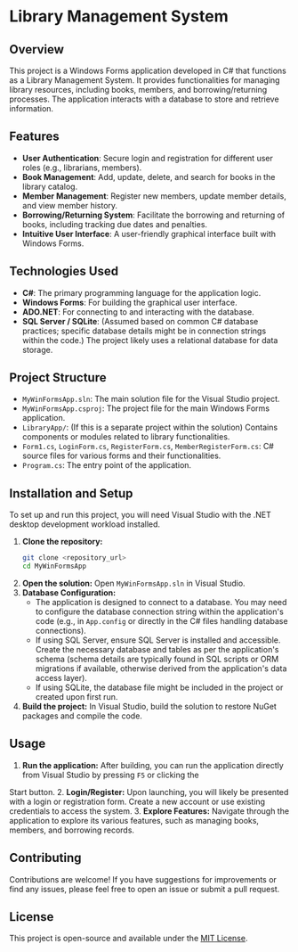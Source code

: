 # Library Management System

## Overview

This project is a Windows Forms application developed in C# that functions as a Library Management System. It provides functionalities for managing library resources, including books, members, and borrowing/returning processes. The application interacts with a database to store and retrieve information.

## Features

- **User Authentication**: Secure login and registration for different user roles (e.g., librarians, members).
- **Book Management**: Add, update, delete, and search for books in the library catalog.
- **Member Management**: Register new members, update member details, and view member history.
- **Borrowing/Returning System**: Facilitate the borrowing and returning of books, including tracking due dates and penalties.
- **Intuitive User Interface**: A user-friendly graphical interface built with Windows Forms.

## Technologies Used

- **C#**: The primary programming language for the application logic.
- **Windows Forms**: For building the graphical user interface.
- **ADO.NET**: For connecting to and interacting with the database.
- **SQL Server / SQLite**: (Assumed based on common C# database practices; specific database details might be in connection strings within the code.) The project likely uses a relational database for data storage.

## Project Structure

- `MyWinFormsApp.sln`: The main solution file for the Visual Studio project.
- `MyWinFormsApp.csproj`: The project file for the main Windows Forms application.
- `LibraryApp/`: (If this is a separate project within the solution) Contains components or modules related to library functionalities.
- `Form1.cs`, `LoginForm.cs`, `RegisterForm.cs`, `MemberRegisterForm.cs`: C# source files for various forms and their functionalities.
- `Program.cs`: The entry point of the application.

## Installation and Setup

To set up and run this project, you will need Visual Studio with the .NET desktop development workload installed.

1. **Clone the repository:**
   ```bash
   git clone <repository_url>
   cd MyWinFormsApp
   ```
2. **Open the solution:**
   Open `MyWinFormsApp.sln` in Visual Studio.
3. **Database Configuration:**
   - The application is designed to connect to a database. You may need to configure the database connection string within the application's code (e.g., in `App.config` or directly in the C# files handling database connections).
   - If using SQL Server, ensure SQL Server is installed and accessible. Create the necessary database and tables as per the application's schema (schema details are typically found in SQL scripts or ORM migrations if available, otherwise derived from the application's data access layer).
   - If using SQLite, the database file might be included in the project or created upon first run.
4. **Build the project:**
   In Visual Studio, build the solution to restore NuGet packages and compile the code.

## Usage

1. **Run the application:**
   After building, you can run the application directly from Visual Studio by pressing `F5` or clicking the 


Start button.
2. **Login/Register:**
   Upon launching, you will likely be presented with a login or registration form. Create a new account or use existing credentials to access the system.
3. **Explore Features:**
   Navigate through the application to explore its various features, such as managing books, members, and borrowing records.

## Contributing

Contributions are welcome! If you have suggestions for improvements or find any issues, please feel free to open an issue or submit a pull request.

## License

This project is open-source and available under the [MIT License](LICENSE).

